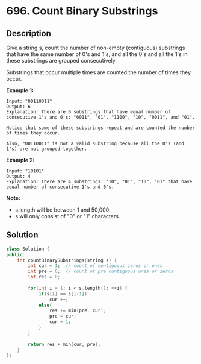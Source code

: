 # 696. Count Binary Substrings

## Description

Give a string s, count the number of non-empty (contiguous) substrings that have the same number of 0's and 1's, and all the 0's and all the 1's in these substrings are grouped consecutively.

Substrings that occur multiple times are counted the number of times they occur.

**Example 1:**

```
Input: "00110011"
Output: 6
Explanation: There are 6 substrings that have equal number of consecutive 1's and 0's: "0011", "01", "1100", "10", "0011", and "01".

Notice that some of these substrings repeat and are counted the number of times they occur.

Also, "00110011" is not a valid substring because all the 0's (and 1's) are not grouped together.
```

**Example 2:**

```
Input: "10101"
Output: 4
Explanation: There are 4 substrings: "10", "01", "10", "01" that have equal number of consecutive 1's and 0's.
```

**Note:**

- s.length will be between 1 and 50,000.
- s will only consist of "0" or "1" characters.

## Solution

```cpp
class Solution {
public:
    int countBinarySubstrings(string s) {
        int cur = 1;  // count of contiguous zeros or ones
        int pre = 0;  // count of pre contiguous ones or zeros
        int res = 0;
        
        for(int i = 1; i < s.length(); ++i) {
            if(s[i] == s[i-1])
                cur ++;
            else{
                res += min(pre, cur);
                pre = cur;
                cur = 1;
            }
        }
        
        return res + min(cur, pre);
    }
};
```